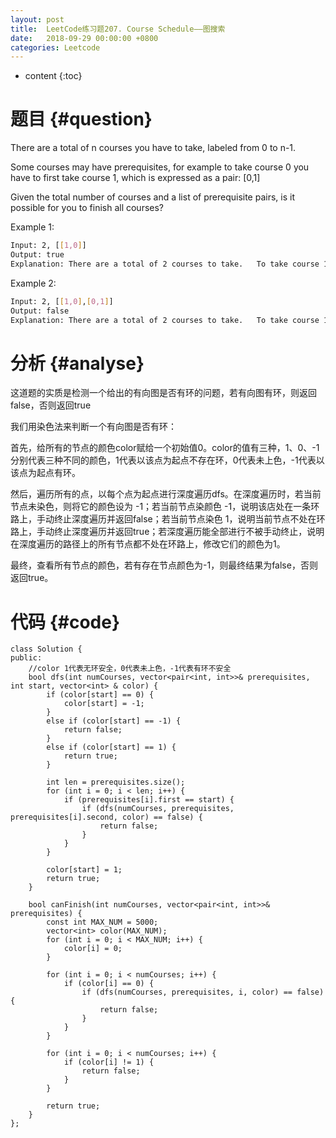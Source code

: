 ```yaml
---
layout: post
title:  LeetCode练习题207. Course Schedule——图搜索
date:   2018-09-29 00:00:00 +0800
categories: Leetcode
---
```


* content
{:toc}



# 题目  {#question}
There are a total of n courses you have to take, labeled from 0 to n-1.

Some courses may have prerequisites, for example to take course 0 you have to first take course 1, which is expressed as a pair: [0,1]

Given the total number of courses and a list of prerequisite pairs, is it possible for you to finish all courses?

Example 1:

```bash
Input: 2, [[1,0]]
Output: true
Explanation: There are a total of 2 courses to take.   To take course 1 you should have finished course 0. So it is possible.
```

Example 2:

```bash
Input: 2, [[1,0],[0,1]]
Output: false
Explanation: There are a total of 2 courses to take.   To take course 1 you should have finished course 0, and to take course 0 you should   also have finished course 1. So it is impossible.
```


# 分析  {#analyse}
这道题的实质是检测一个给出的有向图是否有环的问题，若有向图有环，则返回false，否则返回true

我们用染色法来判断一个有向图是否有环：

首先，给所有的节点的颜色color赋给一个初始值0。color的值有三种，1、0、-1分别代表三种不同的颜色，1代表以该点为起点不存在环，0代表未上色，-1代表以该点为起点有环。

然后，遍历所有的点，以每个点为起点进行深度遍历dfs。在深度遍历时，若当前节点未染色，则将它的颜色设为 -1；若当前节点染颜色 -1，说明该店处在一条环路上，手动终止深度遍历并返回false；若当前节点染色 1，说明当前节点不处在环路上，手动终止深度遍历并返回true；若深度遍历能全部进行不被手动终止，说明在深度遍历的路径上的所有节点都不处在环路上，修改它们的颜色为1。

最终，查看所有节点的颜色，若有存在节点颜色为-1，则最终结果为false，否则返回true。


# 代码  {#code}
```
class Solution {
public:
    //color 1代表无环安全，0代表未上色，-1代表有环不安全
    bool dfs(int numCourses, vector<pair<int, int>>& prerequisites, int start, vector<int> & color) {
        if (color[start] == 0) {
            color[start] = -1;
        }
        else if (color[start] == -1) {
            return false;
        }
        else if (color[start] == 1) {
            return true;
        }

        int len = prerequisites.size();
        for (int i = 0; i < len; i++) {
            if (prerequisites[i].first == start) {
                if (dfs(numCourses, prerequisites, prerequisites[i].second, color) == false) {
                    return false;
                }
            }
        }

        color[start] = 1;
        return true;
    }

    bool canFinish(int numCourses, vector<pair<int, int>>& prerequisites) {
        const int MAX_NUM = 5000;
        vector<int> color(MAX_NUM);
        for (int i = 0; i < MAX_NUM; i++) {
            color[i] = 0;
        }

        for (int i = 0; i < numCourses; i++) {
            if (color[i] == 0) {
                if (dfs(numCourses, prerequisites, i, color) == false) {
                    return false;
                }
            }
        }

        for (int i = 0; i < numCourses; i++) {
            if (color[i] != 1) {
                return false;
            }
        }

        return true;
    }
};
```